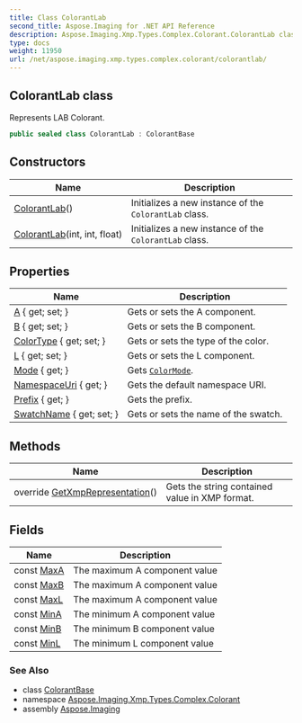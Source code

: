 ```yaml
---
title: Class ColorantLab
second_title: Aspose.Imaging for .NET API Reference
description: Aspose.Imaging.Xmp.Types.Complex.Colorant.ColorantLab class. Represents LAB Colorant
type: docs
weight: 11950
url: /net/aspose.imaging.xmp.types.complex.colorant/colorantlab/
---
```

## ColorantLab class

Represents LAB Colorant.

```csharp
public sealed class ColorantLab : ColorantBase
```

## Constructors

| Name | Description |
| --- | --- |
| [ColorantLab](colorantlab/#constructor)() | Initializes a new instance of the `ColorantLab` class. |
| [ColorantLab](colorantlab/#constructor_1)(int, int, float) | Initializes a new instance of the `ColorantLab` class. |

## Properties

| Name | Description |
| --- | --- |
| [A](../../aspose.imaging.xmp.types.complex.colorant/colorantlab/a/) { get; set; } | Gets or sets the A component. |
| [B](../../aspose.imaging.xmp.types.complex.colorant/colorantlab/b/) { get; set; } | Gets or sets the B component. |
| [ColorType](../../aspose.imaging.xmp.types.complex.colorant/colorantbase/colortype/) { get; set; } | Gets or sets the type of the color. |
| [L](../../aspose.imaging.xmp.types.complex.colorant/colorantlab/l/) { get; set; } | Gets or sets the L component. |
| [Mode](../../aspose.imaging.xmp.types.complex.colorant/colorantbase/mode/) { get; } | Gets [`ColorMode`](../colormode/). |
| [NamespaceUri](../../aspose.imaging.xmp.types.complex/complextypebase/namespaceuri/) { get; } | Gets the default namespace URI. |
| [Prefix](../../aspose.imaging.xmp.types.complex/complextypebase/prefix/) { get; } | Gets the prefix. |
| [SwatchName](../../aspose.imaging.xmp.types.complex.colorant/colorantbase/swatchname/) { get; set; } | Gets or sets the name of the swatch. |

## Methods

| Name | Description |
| --- | --- |
| override [GetXmpRepresentation](../../aspose.imaging.xmp.types.complex.colorant/colorantlab/getxmprepresentation/)() | Gets the string contained value in XMP format. |

## Fields

| Name | Description |
| --- | --- |
| const [MaxA](../../aspose.imaging.xmp.types.complex.colorant/colorantlab/maxa/) | The maximum A component value |
| const [MaxB](../../aspose.imaging.xmp.types.complex.colorant/colorantlab/maxb/) | The maximum A component value |
| const [MaxL](../../aspose.imaging.xmp.types.complex.colorant/colorantlab/maxl/) | The maximum A component value |
| const [MinA](../../aspose.imaging.xmp.types.complex.colorant/colorantlab/mina/) | The minimum A component value |
| const [MinB](../../aspose.imaging.xmp.types.complex.colorant/colorantlab/minb/) | The minimum B component value |
| const [MinL](../../aspose.imaging.xmp.types.complex.colorant/colorantlab/minl/) | The minimum L component value |

### See Also

* class [ColorantBase](../colorantbase/)
* namespace [Aspose.Imaging.Xmp.Types.Complex.Colorant](../../aspose.imaging.xmp.types.complex.colorant/)
* assembly [Aspose.Imaging](../../)


